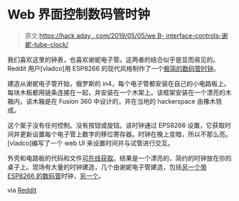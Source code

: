 # Web 界面控制数码管时钟

> 原文:[https://hack aday . com/2019/05/05/we B- interface-controls-谢妮-tube-clock/](https://hackaday.com/2019/05/05/web-interface-controls-nixie-tube-clock/)

我们喜欢这里的钟表，也喜欢谢妮电子管。这两者的结合似乎是显而易见的。Reddit 用户[vladco]用 ESP8266 的现代风格制作了一个[极简的数码管时钟](https://goo.gl/photos/xAqDbSyT5gKFA5jb8)。

建造从谢妮电子管开始，俄罗斯的 in4，每个电子管都安装在自己的小电路板上。每块木板都用链条连接在一起，并安装在一个木架上。该框架安装在一个漂亮的木箱内，该木箱是在 Fusion 360 中设计的，并在当地的 hackerspace 由橡木铣成。

这个案子没有任何控制。没有按钮或旋钮。该时钟通过 EPS8266 设置，它获取时间并更新设置每个电子管上数字的移位寄存器。时钟在晚上变暗，所以不那么亮。[vladco]编写了一个 web UI 来设置时间并与试管进行交互。

外壳和电路板的代码和文件[可在线获取](https://github.com/putyn/nixie-clock)。结果是一个漂亮的，简约的时钟放在你的桌子上。现场有大量的时钟建造，几个由谢妮电子管建造，包括[另一个带 ESP8266 的数码管](https://hackaday.com/2017/11/10/esp-powered-nixie-clock-knows-the-time/)时钟，[另一个](https://hackaday.com/2017/10/13/hackaday-prize-entry-iot-nixie-clocks/)。

via [Reddit](https://www.reddit.com/r/electronics/comments/bhig9p/russian_in4_in_a_hard_wood_case_with_an_esp8266/?st=juydznkx&sh=477106d5)